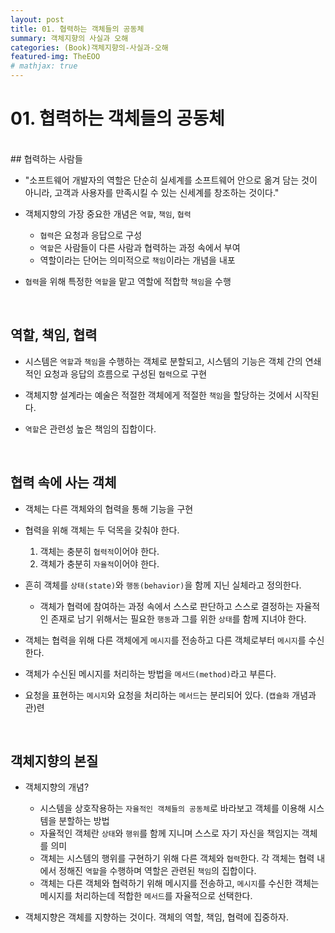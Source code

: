 ```yaml
---
layout: post
title: 01. 협력하는 객체들의 공동체
summary: 객체지향의 사실과 오해
categories: (Book)객체지향의-사실과-오해
featured-img: TheEOO
# mathjax: true
---
```




# 01. 협력하는 객체들의 공동체
<br>
## 협력하는 사람들

- "소프트웨어 개발자의 역할은 단순히 실세계를 소프트웨어 안으로 옮겨 담는 것이 아니라,
  고객과 사용자를 만족시킬 수 있는 신세계를 창조하는 것이다."
 
- 객체지향의 가장 중요한 개념은 `역할`, `책임`, `협력` 
  - `협력`은 요청과 응답으로 구성
  - `역할`은 사람들이 다른 사람과 협력하는 과정 속에서 부여
  - 역할이라는 단어는 의미적으로 `책임`이라는 개념을 내포
 
- `협력`을 위해 특정한 `역할`을 맡고 역할에 적합학 `책임`을 수행

<br>

## 역할, 책임, 협력

- 시스템은 `역할`과 `책임`을 수행하는 객체로 분할되고,
 시스템의 기능은 객체 간의 연쇄적인 요청과 응답의 흐름으로 구성된 `협력`으로 구현

- 객체지향 설계라는 예술은 적절한 객체에게 적절한 `책임`을 할당하는 것에서 시작된다.

- `역할`은 관련성 높은 책임의 집합이다.

<br>

## 협력 속에 사는 객체

- 객체는 다른 객체와의 협력을 통해 기능을 구현

- 협력을 위해 객체는 두 덕목을 갖춰야 한다.
  1. 객체는 충분히 `협력적`이어야 한다.
  2. 객체가 충분히 `자율적`이어야 한다.
 
- 흔히 객체를 `상태(state)`와 `행동(behavior)`을 함께 지닌 실체라고 정의한다.
	- 객체가 협력에 참여하는 과정 속에서 스스로 판단하고 스스로 결정하는 자율적인 존재로 남기 위해서는  필요한 `행동`과 그를 위한 `상태`를 함께 지녀야 한다.
 
- 객체는 협력을 위해 다른 객체에게 `메시지`를 전송하고 다른 객체로부터 `메시지`를 수신한다.

- 객체가 수신된 메시지를 처리하는 방법을 `메서드(method)`라고 부른다.

- 요청을 표현하는 `메시지`와 요청을 처리하는 `메서드`는 분리되어 있다. (`캡슐화` 개념과 관)련

<br>

## 객체지향의 본질

- 객체지향의 개념?
  - 시스템을 상호작용하는 `자율적인 객체들의 공동체`로 바라보고 객체를 이용해 시스템을 분할하는 방법
  - 자율적인 객체란 `상태`와 `행위`를 함께 지니며 스스로 자기 자신을 책임지는 객체를 의미
  - 객체는 시스템의 행위를 구현하기 위해 다른 객체와 `협력`한다. 각 객체는 협력 내에서 정해진 `역할`을 수행하며 역할은 관련된 `책임`의 집합이다.
  - 객체는 다른 객체와 협력하기 위해 메시지를 전송하고, `메시지`를 수신한 객체는 메시지를 처리하는데 적합한 `메서드`를 자율적으로 선택한다.
 
- 객체지향은 객체를 지향하는 것이다. 객체의 역할, 책임, 협력에 집중하자.